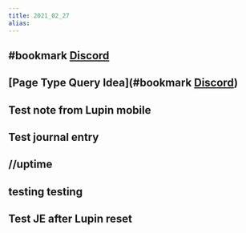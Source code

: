```yaml
---
title: 2021_02_27
alias: 
---
```


## #bookmark [Discord](https://discord.com/channels/725182569297215569/743670484863811649/813169029078188083)
## [Page Type Query Idea](#bookmark [Discord](https://discord.com/channels/725182569297215569/743670484863811649/813169029078188083))
## Test note from Lupin mobile
## Test journal entry
## //uptime
## testing testing
## Test JE after Lupin reset
